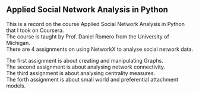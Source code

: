 ## Applied Social Network Analysis in Python
This is a record on the course Applied Social Network Analysis in Python that I took on Coursera.  
The course is taught by Prof. Daniel Romero from the University of Michigan.  
There are 4 assignments on using NetworkX to analyse social network data.  

The first assignment is about creating and manipulating Graphs.  
The second assignment is about analysing network connectivity.  
The third assignment is about analysing centrality measures.  
The forth assignment is about small world and preferential attachment models.  
